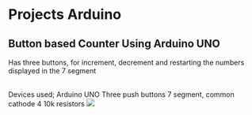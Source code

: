 # Projects Arduino
 
 ## Button based Counter Using Arduino UNO 

<p>Has three buttons, for increment, decrement and restarting the numbers displayed in the 7 segment</p>
<br>
Devices used;
<l1>Arduino UNO</l1>
<l2>Three push buttons</l2>
<l3>7 segment, common cathode<l3>
<l4>4 10k resistors</l4>

<image src="Button based.PNG">



